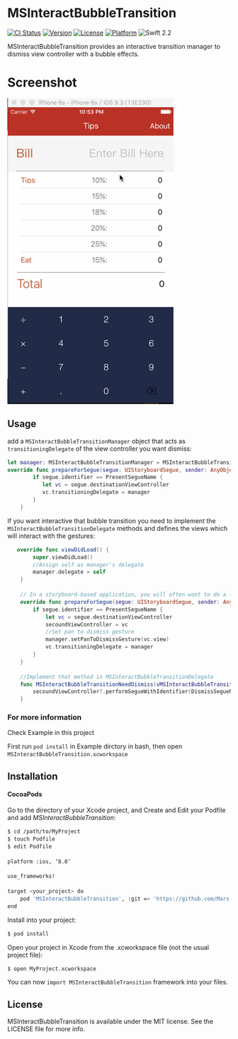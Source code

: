 # MSInteractBubbleTransition

[![CI Status](http://img.shields.io/travis/Mars-Shen/MSInteractBubbleTransition.svg?style=flat)](https://travis-ci.org/Mars-Shen/MSInteractBubbleTransition)
[![Version](https://img.shields.io/cocoapods/v/MSInteractBubbleTransition.svg?style=flat)](http://cocoapods.org/pods/MSInteractBubbleTransition)
[![License](https://img.shields.io/cocoapods/l/MSInteractBubbleTransition.svg?style=flat)](http://cocoapods.org/pods/MSInteractBubbleTransition)
[![Platform](https://img.shields.io/cocoapods/p/MSInteractBubbleTransition.svg?style=flat)](http://cocoapods.org/pods/MSInteractBubbleTransition)
![Swift 2.2](https://img.shields.io/badge/swift-2.2-orange.svg)

MSInteractBubbleTransition provides an interactive transition manager to dismiss view controller with a bubble effects.

# Screenshot
![MSInteractBubbleTransition](https://raw.githubusercontent.com/Mars-Shen/MSInteractBubbleTransition/master/ScreenShot/Demo1.gif)

## Usage
add a `MSInteractBubbleTransitionManager` object that acts as `transitioningDelegate` of the view controller you want dismiss:
```swift
let manager: MSInteractBubbleTransitionManager = MSInteractBubbleTransitionManager()
override func prepareForSegue(segue: UIStoryboardSegue, sender: AnyObject?) {
        if segue.identifier == PresentSegueName {
           let vc = segue.destinationViewController
           vc.transitioningDelegate = manager
        }
    }
```
If you want interactive that bubble transition you need to implement the `MSInteractBubbleTransitionDelegate` methods and defines the views which will interact with the gestures:
```swift
   override func viewDidLoad() {
        super.viewDidLoad()
        //Assign self as manager's delegate
        manager.delegate = self
    }

    // In a storyboard-based application, you will often want to do a little preparation before navigation
    override func prepareForSegue(segue: UIStoryboardSegue, sender: AnyObject?) {
        if segue.identifier == PresentSegueName {
            let vc = segue.destinationViewController
            secoundViewController = vc
            //Set pan to dismiss gesture
            manager.setPanToDismissGesture(vc.view)
            vc.transitioningDelegate = manager
        }
    }
 
    //Implement that method in MSInteractBubbleTransitionDelegate
    func MSInteractBubbleTransitionNeedDismiss(vMSInteractBubbleTransitionManager: MSInteractBubbleTransitionManager){
        secoundViewController?.performSegueWithIdentifier(DismissSegueName, sender: self)
    }
```
  
### For more information

Check Example in this project

First run `pod install` in Example dirctory in bash, then open `MSInteractBubbleTransition.xcworkspace`

## Installation
#### CocoaPods
Go to the directory of your Xcode project, and Create and Edit your Podfile and add _MSInteractBubbleTransition_:

``` bash
$ cd /path/to/MyProject
$ touch Podfile
$ edit Podfile

platform :ios, ‘8.0’

use_frameworks!

target <your_project> do
    pod 'MSInteractBubbleTransition', :git => 'https://github.com/Mars-Shen/MSInteractBubbleTransition.git'
end
```

Install into your project:

``` bash
$ pod install
```

Open your project in Xcode from the .xcworkspace file (not the usual project file):

``` bash
$ open MyProject.xcworkspace
```
You can now `import MSInteractBubbleTransition` framework into your files.

## License

MSInteractBubbleTransition is available under the MIT license. See the LICENSE file for more info.
